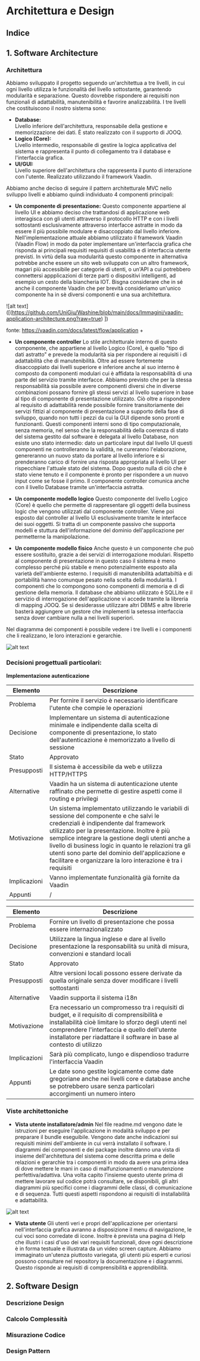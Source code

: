 
# Architettura e Design
## Indice

## 1. Software Architecture
### Architettura

Abbiamo sviluppato il progetto seguendo un'architettua a tre livelli, in cui ogni livello utilizza le funzionalità del livello sottostante, garantendo modularità e separazione.  Questo dovrebbe rispondere ai requisiti non funzionali di adattabilità, manutenibilità e favorire analizzabilità. 
I tre livelli che costituiscono il nostro sistema sono:
- **Database:**  
Livello inferiore dell'architettura, responsabile della gestione e memorizzazione dei dati. È stato realizzato con il supporto di JOOQ.
- **Logico (Core):**  
Livello intermedio, responsabile di gestire la logica applicativa del sistema e rappresenta il punto di collegamento tra il database e l'interfaccia grafica.
- **UI/GUI:**  
Livello superiore dell'architettura che rappresenta il punto di interazione con l'utente. Realizzato utilizzando il framework Vaadin.

Abbiamo anche deciso di seguire il pattern architetturale MVC nello sviluppo livelli e abbiamo quindi individuato 4 componenti principali:

- **Un componente di presentazione:**
 Questo componente appartiene al livello UI e abbiamo deciso che trattandosi di applicazione web interagisca con gli utenti attraverso il protocollo HTTP e con i livelli sottostanti esclusivamente attraverso interfacce astratte in modo da essere il più possibile modulare e disaccoppiato dal livello inferiore. 
Nell'implementazione attuale abbiamo utilizzato il framework Vaadin (Vaadin Flow) in modo da poter implementare un'interfaccia grafica che risponda ai principali requisiti requisiti di usabilità e di interfaccia utente previsti.
In virtù della sua modularità questo componente in alternativa potrebbe anche essere un sito web sviluppato con un altro framework, magari più accessibile per  categorie di utenti, o un'API a cui potrebbero connettersi appplicazioni di terze parti o dispositivi intelligenti, ad esempio un cesto della biancheria IOT. 
Bisgna considerare che in sé anche il componente Vaadin che per brevità consideriamo un'unico componente ha in sè diversi componenti e una sua architettura.

![alt text]([(https://github.com/UniGiu/Washine/blob/main/docs/Immagini/vaadin-application-architecture.png?raw=true) ])

 fonte: https://vaadin.com/docs/latest/flow/application +

- **Un componente controller**
Lo stile architetturale interno di questo componente, che appartiene al livello Logico (Core), è quello "tipo di dati astratto" e prevede la modularità sia per rispondere ai requisiti i di adattabilità che di manutenibilità. Oltre ad essere fortemente disaccoppiato dai livelli superiore e inferiore anche al suo interno è composto da componenti modulari cui è affidata la responsabilità di una parte del servizio tramite interfacce. Abbiamo previsto che per la stessa responsabilità sia possibile avere componenti diversi che in diverse combinazioni possano fornire gli stessi servizi al livello superiore in base al tipo di componente di presentazione utilizzato. Ciò oltre a rispondere al requisito di adattabilità rende possibile fornire transitoriamente dei servizi fittizi al componente di presentazione a supporto della fase di sviluppo, quando non tutti i pezzi da cui la GUI dipende sono pronti e funzionanti.
Questi componenti interni sono di tipo computazionale, senza memoria, nel senso che la responsabilità della coerenza di stato del sistema gestito dal software è delegata al livello Database, non esiste uno stato intermedio: dato un particolare input dal livello UI questi componenti ne controlleranno la validità, ne cureranno l'elaborazione, genereranno un nuovo stato da portare al livello inferiore e si prenderanno carico di fornire una risposta appropriata al livello UI per rispecchiare l'attuale stato del sistema. Dopo questo nulla di ciò che è stato viene tenuto e il componente è pronto per rispondere a un nuovo input come se fosse il primo. 
Il componente controller comunica anche con il livello Database tramite un'interfaccia astratta.


- **Un componente modello logico**
Questo componente del livello Logico (Core) è quello che permette di rappresentare gli oggetti della business logic che vengono utilizzati dal componente controller. Viene poi esposto dal controller al livello Ui esclusivamente tramite le interfacce dei suoi oggetti. Si tratta di un componente passivo che supporta modelli e stuttura dell'informazione del dominio dell'applicazione per permetterne la manipolazione.


- **Un componente modello fisico**
Anche questo è un componente che può essere sostituito, grazie a dei servizi di interrogazione modulari. Rispetto al componente di presentazione in questo caso il sistema è meno complesso perché più stabile e meno potenzialmente esposto alla varietà dell'ambiente esterno. I requisiti di manutenibilità adattabiltià e di portabilità hanno comunque pesato nella scelta della modularità. I componenti che lo compongono sono componenti di memoria e di di gestione della memoria. Il database che abbiamo utilizzato è SQLLite e il servizio di interrogazione dell'applicazione vi accede tramite la libreria di mapping JOOQ. Se si desiderasse utilizzare altri DBMS e altre librerie basterà aggiungere un gestore che implementi la setessa interfaccia senza dover cambiare nulla a nei livelli superiori. 

Nel diagramma dei componenti è possibile vedere i tre livelli e i componenti che li realizzano, le loro interazioni e gerarchie.

![alt text](https://github.com/UniGiu/Washine/blob/testing/docs/Immagini/ComponentiWashineBig.SVG)

 ### Decisioni progettuali particolari:
 
**Implementazione autenticazione**

|Elemento   |Descrizione   |
|---|---|
| Problema  | Per fornire il servizio è necessario identificare l'utente che compie le operazioni  |
| Decisione  | Implementare un sistema di autenticazione minimale e indipendente dalla scelta di componente di presentazione, lo stato dell'autenticazione è memorizzato a livello di sessione |
| Stato  | Approvato |
| Presupposti  | Il sistema è accessibile da web e utilizza HTTP/HTTPS |
| Alternative  |  Vaadin ha un sistema di autenticazione utente raffinato che permette di gestire aspetti come il routing e privilegi |
| Motivazione  | Un sistema implementato utilizzando le variabili di sessione del componente e che salvi le credenziali è indipendente dal framework utilizzato per la presentazione. Inoltre è più semplice integrare la gestione degli utenti anche a livello di business logic in quanto le relazioni tra gli utenti sono parte del dominio dell'applicazione e facilitare e organizzare la loro interazione è tra i requisiti |
| Implicazioni  | Vanno implementate funzionalità già fornite da Vaadin  |
| Appunti  | /  ||


|Elemento   |Descrizione   |
|---|---|
| Problema  | Fornire un livello di presentazione che possa essere internazionalizzato  |
| Decisione  | Utilizzare la lingua inglese e dare al livello presentazione la responsabilità su unità di misura, convenzioni e standard locali  |
| Stato  | Approvato  |
| Presupposti  | Altre versioni locali possono essere derivate da quella originale senza dover modificare i livelli sottostanti  |
| Alternative  |  Vaadin supporta il sistema i18n |
| Motivazione  | Era necessario un compromesso tra i requisiti di budget, e il requisito di comprensibilità e installabilità cioè limitare lo sforzo degli utenti nel comprendere l'interfaccia e quello dell'utente installatore per riadattare il software in base al contesto di utilizzo  |
| Implicazioni  | Sarà più complicato, lungo e dispendioso tradurre l'interfaccia Vaadin  |
| Appunti  | Le date sono gestite logicamente come date gregoriane anche nei livelli core e database anche se potrebbero usare senza particolari accorgimenti un numero intero |


### Viste architettoniche


- **Vista utente installatore/admin**
Nel file readme.md vengono date le istruzioni per eseguire l'applicazione in modalità sviluppo e per preparare il bundle eseguibile. Vengono date anche indicazioni sui requisiti minimi dell'ambiente in cui verrà installato il software. 
I diagrammi dei componenti e dei package inoltre danno una vista di insieme dell'architettura del sistema come descritta prima e delle relazioni e gerarchie tra i componenti in modo da avere una prima idea di dove mettere le mani in caso di malfunzionamenti o manutenzione perfettiva/adattiva.
Una volta capito l'insieme questo utente prima di mettere lavorare sul codice potrà consultare, se disponibili, gli altri diagrammi più specifici come i diagrammi delle classi, di comunicazione e di sequenza. 
Tutti questi aspetti rispondono ai requisiti di installabilità e adattabilità.

![alt text](https://github.com/UniGiu/Washine/blob/testing/docs/Immagini/package.SVG)

- **Vista utente**
Gli utenti veri e propri dell'applicazione per orientarsi nell'interfaccia grafica avranno a disposizione il menu di navigazione, le cui voci sono corredate di icone.   Inoltre è prevista una pagina di Help che illustri i casi d'uso dei vari requisiti funzionali, dove ogni descrizione è in forma testuale e illustrata da un video screen capture. Abbiamo immaginato un'utenza piuttosto variegata, gli utenti più esperti e curiosi possono consultare nel repository la documentazione e i diagrammi. Questo risponde ai requisiti di comprensibilità e apprendibilità.



## 2. Software Design
### Descrizione Design
### Calcolo Complessità
### Misurazione Codice
### Design Pattern 

